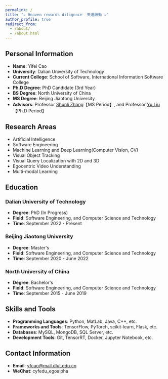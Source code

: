```yaml
---
permalink: /
title: "⚔️ Heaven rewards diligence  天道酬勤 ⚔️"
author_profile: true
redirect_from: 
  - /about/
  - /about.html
---  
```

## Personal Information  
- **Name**: Yifei Cao  
- **University**: Dalian University of Technology  
- **Current College**: School of Software, International Information Software College  
- **Ph.D Degree**: PhD Candidate (3rd Year)  
- **BS Degree**: North University of China  
- **MS Degree**: Beijing Jiaotong University  
- **Advisors**: Professor [Shunli Zhang](https://faculty.bjtu.edu.cn/rjxy/8947.html#)【MS Period】, and Professor [Yu Liu](https://faculty.dlut.edu.cn/yuliu/zh_CN/index/704543/list/index.htm)【Ph.D Period】  

## Research Areas  
- Artificial Intelligence  
- Software Engineering    
- Machine Learning and Deep Learning(Computer Vision, CV)
- Visual Object Tracking
- Visual Query Localization with 2D and 3D 
- Egocentric Video Understanding
- Multi-modal Learning 

## Education  
### Dalian University of Technology  
- **Degree**: PhD (In Progress)  
- **Field**: Software Engineering, and Computer Science and Technology  
- **Time**: September 2022 - Present  

### Beijing Jiaotong University  
- **Degree**: Master's  
- **Field**: Software Engineering, and Computer Science and Technology  
- **Time**: September 2020 - June 2022  

### North University of China  
- **Degree**: Bachelor's  
- **Field**: Software Engineering, and Computer Science and Technology  
- **Time**: September 2015 - June 2019  

## Skills and Tools  
- **Programming Languages**: Python, MatLab, Java, C++, etc.  
- **Frameworks and Tools**: TensorFlow, PyTorch, scikit-learn, Flask, etc.  
- **Databases**: MySQL, MongoDB, SQL Server, etc.  
- **Development Tools**: Git, TensorRT, Docker, Jupyter Notebook, etc.  

## Contact Information  
- **Email**: yfcao@mail.dlut.edu.cn  
- **WeChat**: cyfedu_egoalpha

